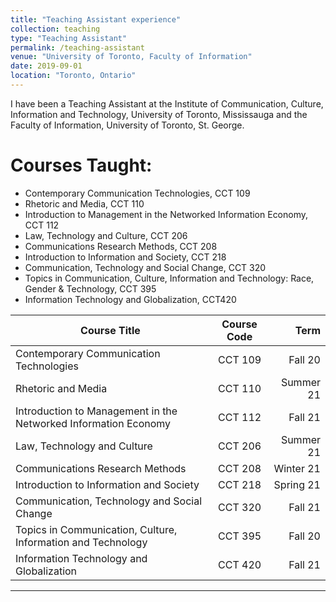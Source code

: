 ```yaml
---
title: "Teaching Assistant experience"
collection: teaching
type: "Teaching Assistant"
permalink: /teaching-assistant
venue: "University of Toronto, Faculty of Information"
date: 2019-09-01
location: "Toronto, Ontario"
---
```


I have been a Teaching Assistant at the Institute of Communication, Culture, Information and Technology, University of Toronto, Mississauga and the Faculty of Information, University of Toronto, St. George.

Courses Taught: 
======

* Contemporary Communication Technologies, CCT 109
* Rhetoric and Media, CCT 110
* Introduction to Management in the Networked Information Economy, CCT 112
* Law, Technology and Culture, CCT 206
* Communications Research Methods, CCT 208
* Introduction to Information and Society, CCT 218
* Communication, Technology and Social Change, CCT 320
* Topics in Communication, Culture, Information and Technology: Race, Gender & Technology, CCT 395
* Information Technology and Globalization, CCT420


| Course Title                                                       | Course Code | Term      |
| ------------------------------------------------------------------ |:-----------:| ---------:|
| Contemporary Communication Technologies                            | CCT 109     | Fall 20   |
| Rhetoric and Media                                                 | CCT 110     | Summer 21 |
| Introduction to Management in the Networked Information Economy    | CCT 112     | Fall 21   |
| Law, Technology and Culture                                        | CCT 206     | Summer 21 |
| Communications Research Methods                                    | CCT 208     | Winter 21 |
| Introduction to Information and Society                            | CCT 218     | Spring 21 |
| Communication, Technology and Social Change                        | CCT 320     | Fall 21   |
| Topics in Communication, Culture, Information and Technology       | CCT 395     | Fall 20   |
| Information Technology and Globalization                           | CCT 420     | Fall 21   |

____
